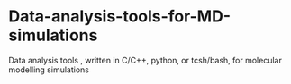 Data-analysis-tools-for-MD-simulations
======================================

Data analysis tools , written in C/C++, python, or tcsh/bash, for molecular modelling simulations
